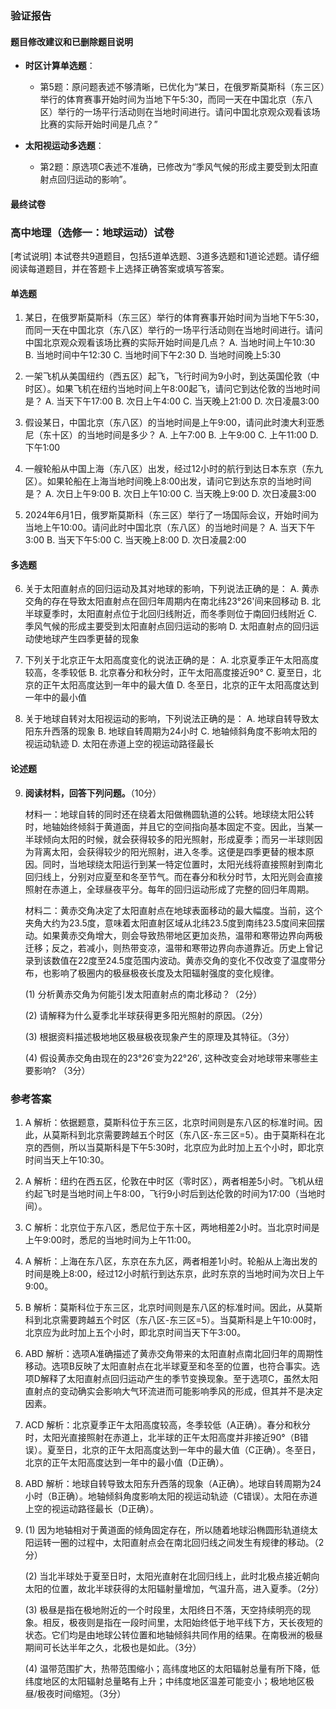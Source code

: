 ### 验证报告

#### 题目修改建议和已删除题目说明

- **时区计算单选题**：
  - 第5题：原问题表述不够清晰，已优化为“某日，在俄罗斯莫斯科（东三区）举行的体育赛事开始时间为当地下午5:30，而同一天在中国北京（东八区）举行的一场平行活动则在当地时间进行。请问中国北京观众观看该场比赛的实际开始时间是几点？”
  
- **太阳视运动多选题**：
  - 第2题：原选项C表述不准确，已修改为“季风气候的形成主要受到太阳直射点回归运动的影响”。

#### 最终试卷

### 高中地理（选修一：地球运动）试卷

[考试说明]
本试卷共9道题目，包括5道单选题、3道多选题和1道论述题。请仔细阅读每道题目，并在答题卡上选择正确答案或填写答案。

#### 单选题

1. 某日，在俄罗斯莫斯科（东三区）举行的体育赛事开始时间为当地下午5:30，而同一天在中国北京（东八区）举行的一场平行活动则在当地时间进行。请问中国北京观众观看该场比赛的实际开始时间是几点？
   A. 当地时间上午10:30
   B. 当地时间中午12:30
   C. 当地时间下午2:30
   D. 当地时间晚上5:30

2. 一架飞机从美国纽约（西五区）起飞，飞行时间为9小时，到达英国伦敦（中时区）。如果飞机在纽约当地时间上午8:00起飞，请问它到达伦敦的当地时间是？
   A. 当天下午17:00
   B. 次日上午4:00
   C. 当天晚上21:00
   D. 次日凌晨3:00

3. 假设某日，中国北京（东八区）的当地时间是上午9:00，请问此时澳大利亚悉尼（东十区）的当地时间是多少？
   A. 上午7:00
   B. 上午9:00
   C. 上午11:00
   D. 下午1:00

4. 一艘轮船从中国上海（东八区）出发，经过12小时的航行到达日本东京（东九区）。如果轮船在上海当地时间晚上8:00出发，请问它到达东京的当地时间是？
   A. 次日上午9:00
   B. 次日上午10:00
   C. 当天晚上9:00
   D. 次日凌晨3:00

5. 2024年6月1日，俄罗斯莫斯科（东三区）举行了一场国际会议，开始时间为当地上午10:00。请问此时中国北京（东八区）的当地时间是？
   A. 当天下午3:00
   B. 当天下午5:00
   C. 当天晚上8:00
   D. 次日凌晨2:00

#### 多选题

6. 关于太阳直射点的回归运动及其对地球的影响，下列说法正确的是：
   A. 黄赤交角的存在导致太阳直射点在回归年周期内在南北纬23°26'间来回移动
   B. 北半球夏季时，太阳直射点位于北回归线附近，而冬季则位于南回归线附近
   C. 季风气候的形成主要受到太阳直射点回归运动的影响
   D. 太阳直射点的回归运动使地球产生四季更替的现象

7. 下列关于北京正午太阳高度变化的说法正确的是：
   A. 北京夏季正午太阳高度较高，冬季较低
   B. 北京春分和秋分时，正午太阳高度接近90°
   C. 夏至日，北京的正午太阳高度达到一年中的最大值
   D. 冬至日，北京的正午太阳高度达到一年中的最小值

8. 关于地球自转对太阳视运动的影响，下列说法正确的是：
   A. 地球自转导致太阳东升西落的现象
   B. 地球自转周期为24小时
   C. 地轴倾斜角度不影响太阳的视运动轨迹
   D. 太阳在赤道上空的视运动路径最长

#### 论述题

9. **阅读材料，回答下列问题。**（10分）

    材料一：地球自转的同时还在绕着太阳做椭圆轨道的公转。地球绕太阳公转时，地轴始终倾斜于黄道面，并且它的空间指向基本固定不变。因此，当某一半球倾向太阳的时候，就会获得较多的阳光照射，形成夏季；而另一半球则因为背离太阳，会获得较少的阳光照射，进入冬季。这便是四季更替的根本原因。同时，当地球绕太阳运行到某一特定位置时，太阳光线将直接照射到南北回归线上，分别对应夏至和冬至节气。而在春分和秋分时节，太阳光则会直接照射在赤道上，全球昼夜平分。每年的回归运动形成了完整的回归年周期。

    材料二：黄赤交角决定了太阳直射点在地球表面移动的最大幅度。当前，这个夹角大约为23.5度，意味着太阳直射区域从北纬23.5度到南纬23.5度间来回摆动。如果黄赤交角增大，则会导致热带地区更加炎热，温带和寒带边界向两极迁移；反之，若减小，则热带变凉，温带和寒带边界向赤道靠近。历史上曾记录到该数值在22度至24.5度范围内波动。黄赤交角的变化不仅改变了温度带分布，也影响了极圈内的极昼极夜长度及太阳辐射强度的变化规律。

    (1) 分析黄赤交角为何能引发太阳直射点的南北移动？（2分）
    
    (2) 请解释为什么夏季北半球获得更多阳光照射的原因。（2分）
    
    (3) 根据资料描述极地地区极昼极夜现象产生的原理及其特征。（3分）
    
    (4) 假设黄赤交角由现在的23°26′变为22°26′, 这种改变会对地球带来哪些主要影响? （3分）

### 参考答案

1. A
   解析：依据题意，莫斯科位于东三区，北京时间则是东八区的标准时间。因此，从莫斯科到北京需要跨越五个时区（东八区-东三区=5）。由于莫斯科在北京的西侧，所以当莫斯科是下午5:30时，北京应为此时加上五个小时，即北京时间当天上午10:30。

2. A
   解析：纽约在西五区，伦敦在中时区（零时区），两者相差5小时。飞机从纽约起飞时是当地时间上午8:00，飞行9小时后到达伦敦的时间为17:00（当地时间）。

3. C
   解析：北京位于东八区，悉尼位于东十区，两地相差2小时。当北京时间是上午9:00时，悉尼的当地时间为上午11:00。

4. A
   解析：上海在东八区，东京在东九区，两者相差1小时。轮船从上海出发的时间是晚上8:00，经过12小时航行到达东京，此时东京的当地时间为次日上午9:00。

5. B
   解析：莫斯科位于东三区，北京时间则是东八区的标准时间。因此，从莫斯科到北京需要跨越五个时区（东八区-东三区=5）。当莫斯科是上午10:00时，北京应为此时加上五个小时，即北京时间当天下午3:00。

6. ABD
   解析：选项A准确描述了黄赤交角带来的太阳直射点南北回归年的周期性移动。选项B反映了太阳直射点在北半球夏至和冬至的位置，也符合事实。选项D解释了太阳直射点回归运动产生的季节变换现象。至于选项C，虽然太阳直射点的变动确实会影响大气环流进而可能影响季风的形成，但其并不是决定因素。

7. ACD
   解析：北京夏季正午太阳高度较高，冬季较低（A正确）。春分和秋分时，太阳光直接照射在赤道上，北半球的正午太阳高度并非接近90°（B错误）。夏至日，北京的正午太阳高度达到一年中的最大值（C正确）。冬至日，北京的正午太阳高度达到一年中的最小值（D正确）。

8. ABD
   解析：地球自转导致太阳东升西落的现象（A正确）。地球自转周期为24小时（B正确）。地轴倾斜角度影响太阳的视运动轨迹（C错误）。太阳在赤道上空的视运动路径最长（D正确）。

9. (1) 因为地轴相对于黄道面的倾角固定存在，所以随着地球沿椭圆形轨道绕太阳运转一圈的过程中，太阳直射点会在南北回归线之间发生有规律的移动。（2分）

   (2) 当北半球处于夏至日时，太阳光直射在北回归线上，此时北极点接近朝向太阳的位置，故北半球获得的太阳辐射量增加，气温升高，进入夏季。（2分）

   (3) 极昼是指在极地附近的一个时段里，太阳终日不落，天空持续明亮的现象。相反，极夜则是指在一段时间里，太阳始终低于地平线下方，天长夜短的状态。它们均是由地球公转位置和地轴倾斜共同作用的结果。在南极洲的极昼期间可长达半年之久，北极也是如此。（3分）

   (4) 温带范围扩大，热带范围缩小；高纬度地区的太阳辐射总量有所下降，低纬度地区的太阳辐射总量略有上升；中纬度地区温差可能变小；极地地区极昼/极夜时间缩短。（3分）